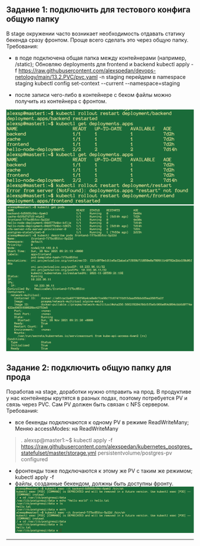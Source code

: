 ## Задание 1: подключить для тестового конфига общую папку
В stage окружении часто возникает необходимость отдавать статику бекенда сразу фронтом. Проще всего сделать это через общую папку. Требования:
* в поде подключена общая папка между контейнерами (например, /static);
Обновляю deployments для frontend и backend
kubectl apply -f https://raw.githubusercontent.com/alexspedan/devops-netology/main/13.2.PVC/pvc.yaml -n staging
перейдем в namespace staging
kubectl config set-context --current --namespace=staging

* после записи чего-либо в контейнере с беком файлы можно получить из контейнера с фронтом.

![](https://github.com/alexspedan/devops-netology/raw/main/13.2.PVC/13.2p1.png)
![](https://github.com/alexspedan/devops-netology/raw/main/13.2.PVC/13.2p2.png)

## Задание 2: подключить общую папку для прода
Поработав на stage, доработки нужно отправить на прод. В продуктиве у нас контейнеры крутятся в разных подах, поэтому потребуется PV и связь через PVC. Сам PV должен быть связан с NFS сервером. Требования:
* все бекенды подключаются к одному PV в режиме ReadWriteMany;
Меняю accessModes: на ReadWriteMany
>.  alexsp@master1:~$ kubectl apply -f https://raw.githubusercontent.com/alexspedan/kubernetes_postgres_statefulset/master/storage.yml
persistentvolume/postgres-pv configured
* фронтенды тоже подключаются к этому же PV с таким же режимом;
kubectl apply -f 
* файлы, созданные бекендом, должны быть доступны фронту.
![](https://github.com/alexspedan/devops-netology/raw/main/13.2.PVC/13.2.p3.png)
---
